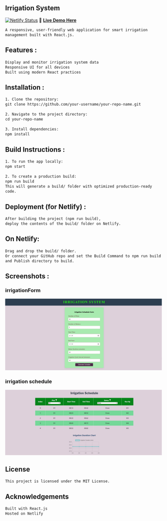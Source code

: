 ## Irrigation System
[![Netlify Status](https://api.netlify.com/api/v1/badges/7514a4b7-62ef-4c7a-b5d8-5f0dfb11616e/deploy-status)](https://irrigation-site.netlify.app)
🔗 **[Live Demo Here](https://irrigation-site.netlify.app)**

    A responsive, user-friendly web application for smart irrigation management built with React.js.

## Features :
    Display and monitor irrigation system data
    Responsive UI for all devices
    Built using modern React practices

## Installation :
    1. Clone the repository:
    git clone https://github.com/your-username/your-repo-name.git

    2. Navigate to the project directory:
    cd your-repo-name

    3. Install dependencies:
    npm install

## Build Instructions :
    1. To run the app locally:
    npm start

    2. To create a production build:
    npm run build
    This will generate a build/ folder with optimized production-ready code.

## Deployment (for Netlify) :
    After building the project (npm run build),
    deploy the contents of the build/ folder on Netlify.

## On Netlify:
    Drag and drop the build/ folder.
    Or connect your GitHub repo and set the Build Command to npm run build and Publish directory to build.

## Screenshots :
### irrigationForm
![irrigation form screenshot](./src/assets/irrigationform.jpg)

### irrigation schedule
![irrigation schedule table screenshot](./src/assets/irrigationschedule.jpg)

## License
    This project is licensed under the MIT License.

## Acknowledgements
    Built with React.js
    Hosted on Netlify